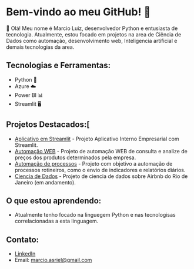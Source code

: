 # Bem-vindo ao meu GitHub! 👋

👋 Olá! Meu nome é Marcio Luiz, desenvolvedor Python e entusiasta de tecnologia. Atualmente, estou focado em projetos na area de Ciência de Dados como automação, desenvolvimento web, Inteligencia artificial e demais tecnologias da area.

## Tecnologias e Ferramentas:
- Python 🐍
- Azure ☁️
- Power BI 📊
- Streamlit 🖥️

## Projetos Destacados:[
- [Aplicativo em Streamlit](https://github.com/MarcioLuizBR/App_Streamlit) - Projeto Aplicativo Interno Empresarial com Streamlit.
- [Automação WEB](https://github.com/MarcioLuizBR/Automacao_WEB) - Projeto de automação WEB de consulta e analize de preços dos produtos determinados pela empresa.
- [Automação de processos](https://github.com/MarcioLuizBR/Automacao_Processos) - Projeto com objetivo a automação de processos rotineiros, como o envio de indicadores e relatórios diários.
- [Ciencia de Dados](https://github.com/MarcioLuizBR/Ciencia_dados_Airbnb) - Projeto de ciencia de dados sobre Airbnb do Rio de Janeiro (em andamento).


## O que estou aprendendo:
- Atualmente tenho focado na linguegem Python e nas tecnologisas correlacionadas a esta linguagem.

## Contato:
- [LinkedIn](https://www.linkedin.com/in/marcioluiz-multicloud/)
- Email: marcio.asriel@gmail.com
